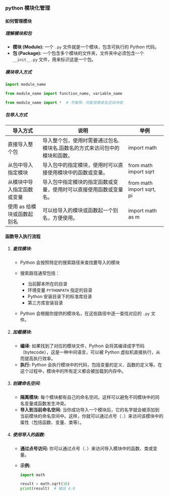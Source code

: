### python 模块化管理

#### 如何管理模块

##### 理解模块和包

- **模块 (Module):** 一个 `.py` 文件就是一个模块，包含可执行的 Python 代码。
- **包 (Package):** 一个包含多个模块的文件夹，文件夹中必须包含一个 `__init__.py` 文件，用来标识这是一个包。

##### 模块导入方式

```python
import module_name

from module_name import function_name, variable_name

from module_name import *  # 不推荐，可能导致命名空间冲突
```

##### 包导入方式

| 导入方式                   | 说明                                                         | 举例                      |
| -------------------------- | ------------------------------------------------------------ | ------------------------- |
| 直接导入整个包             | 导入整个包，使用时需要通过包名.模块名.函数名的方式来访问包中的模块和函数。 | import math               |
| 从包中导入指定模块         | 导入包中的指定模块，使用时可以直接使用模块中的函数或变量。   | from math import sqrt     |
| 从模块中导入指定函数或变量 | 导入包中指定模块的指定函数或变量，使用时可以直接使用函数或变量名。 | from math import sqrt, pi |
| 使用 as 给模块或函数起别名 | 可以给导入的模块或函数起一个别名，方便使用。                 | import math as m          |

#### 函数导入执行流程

1. ##### 查找模块:

   - Python 会按照特定的搜索路径来查找要导入的模块
   - 搜索路径通常包括：
     - 当前脚本所在的目录
     - 环境变量 `PYTHONPATH` 指定的目录
     - Python 安装目录下的标准库目录
     - 第三方库安装目录

   - Python 会根据你提供的模块名，在这些路径中逐一查找对应的 `.py` 文件。

2. ##### 加载模块:

   - **编译:** 如果找到了对应的模块文件，Python 会将其编译成字节码（bytecode），这是一种中间语言，可以被 Python 虚拟机直接执行，从而提高执行效率。
   - **执行:** Python 会执行模块中的代码，包括变量的定义、函数的定义等。在这个过程中，模块中的所有定义都会被加载到内存中。

3. ##### 创建命名空间:

   - **隔离模块:** 每个模块都有自己的命名空间，这样可以避免不同模块中的同名变量或函数发生冲突。
   - **导入到当前命名空间:** 当你成功导入一个模块后，它的名字就会被添加到当前模块的命名空间中。这样，你就可以通过点号（`.`）来访问该模块中的属性（包括函数、变量、类等）。

4. ##### 使用导入的函数:

   - **通过点号访问:** 你可以通过点号（`.`）来访问导入模块中的函数、类或变量。

   - **示例:**

     ```python
     import math
     
     result = math.sqrt(16)
     print(result)  # 输出 4.0
     ```

     


